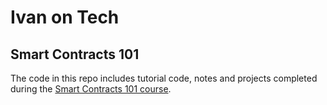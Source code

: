 # Ivan on Tech
## Smart Contracts 101
The code in this repo includes tutorial code, notes and projects completed during the [Smart Contracts 101 course](https://academy.ivanontech.com/courses/ethereum-smart-contract-programming-101).
